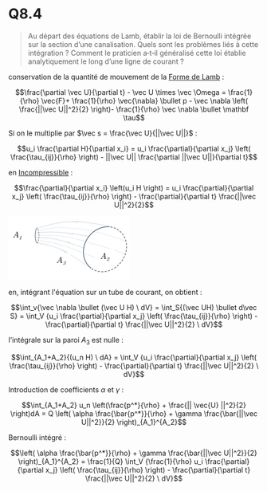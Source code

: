 # Q8.4

> Au départ des équations de Lamb, établir la loi de Bernoulli intégrée sur la section d’une canalisation. Quels sont les problèmes liés à cette intégration ? Comment le praticien a‐t‐il généralisé cette loi établie analytiquement le long d’une ligne de courant ?

conservation de la quantité de mouvement de la [Forme de Lamb](../Notion/Forme%20de%20Lamb.md) :

$$\frac{\partial \vec U}{\partial t} - \vec U \times \vec \Omega = \frac{1}{\rho} \vec{F}+ \frac{1}{\rho} \vec{\nabla} \bullet p - \vec \nabla \left( \frac{||\vec U||^2}{2} \right)- \frac{1}{\rho} \vec \nabla \bullet \mathbf \tau$$

Si on le multiplie par $\vec s = \frac{\vec U}{||\vec U||}$ :

$$u_i \frac{\partial H}{\partial x_i} = u_i \frac{\partial}{\partial x_j} \left( \frac{\tau_{ij}}{\rho}  \right) - ||\vec U|| \frac{\partial ||\vec U||}{\partial t}$$

en [Incompressible](../Notion/Fluide%20Incompressible.md) :

$$\frac{\partial}{\partial x_i} \left(u_i H \right) = u_i \frac{\partial}{\partial x_j} \left( \frac{\tau_{ij}}{\rho} \right) - \frac{\partial}{\partial t} \frac{||\vec U||^2}{2}$$

![](attachments/Pasted%20image%2020230525112352.png)

en, intégrant l'équation sur un tube de courant, on obtient :

$$\int_v{\vec \nabla \bullet (\vec U H) \ dV} = \int_S{(\vec UH) \bullet d\vec S} = \int_V {u_i \frac{\partial}{\partial x_j} \left( \frac{\tau_{ij}}{\rho} \right) - \frac{\partial}{\partial t} \frac{||\vec U||^2}{2} \ dV}$$

l'intégrale sur la paroi $A_3$ est nulle :

$$\int_{A_1+A_2}{(u_n H) \ dA} = \int_V {u_i \frac{\partial}{\partial x_j} \left( \frac{\tau_{ij}}{\rho} \right) - \frac{\partial}{\partial t} \frac{||\vec U||^2}{2} \ dV}$$

Introduction de coefficients $\alpha$ et $\gamma$ :

$$\int_{A_1+A_2} u_n \left(\frac{p^*}{\rho} + \frac{|| \vec{U} ||^2}{2} \right)dA = Q \left( \alpha \frac{\bar{p^*}}{\rho} + \gamma \frac{\bar{||\vec U||^2}}{2} \right)_{A_1}^{A_2}$$

Bernoulli intégré :

$$\left( \alpha \frac{\bar{p^*}}{\rho} + \gamma \frac{\bar{||\vec U||^2}}{2} \right)_{A_1}^{A_2} = \frac{1}{Q} \int_V {\frac{1}{\rho} u_i \frac{\partial}{\partial x_j} \left( \frac{\tau_{ij}}{\rho} \right) - \frac{\partial}{\partial t} \frac{||\vec U||^2}{2} \ dV}$$
